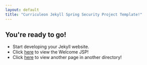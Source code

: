 ```yaml
---
layout: default
title: "Curriculeon Jekyll Spring Security Project Template!"
---
```


## You're ready to go!
* Start developing your Jekyll website.
* Click [here](/) to view the Welcome JSP!
* Click [here](./sample-directory/another-page-to-link-to.md) to view another page in another directory!
